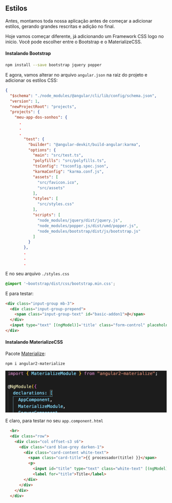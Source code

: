 ## Estilos

Antes, montamos toda nossa aplicação antes de começar a adicionar estilos, gerando grandes rescritas e adição no final.

Hoje vamos começar diferente, já adicionando um Framework CSS logo no início. Você pode escolher entre o Bootstrap e o MaterializeCSS.



#### Instalando Bootstrap

```bash
npm install --save bootstrap jquery popper
```

E agora, vamos alterar no arquivo `angular.json` na raiz do projeto e adicionar os estilos CSS: 

```json
{
  "$schema": "./node_modules/@angular/cli/lib/config/schema.json",
  "version": 1,
  "newProjectRoot": "projects",
  "projects": {
    "meu-app-dos-sonhos": {
      .
      .
      .
        "test": {
          "builder": "@angular-devkit/build-angular:karma",
          "options": {
            "main": "src/test.ts",
            "polyfills": "src/polyfills.ts",
            "tsConfig": "tsconfig.spec.json",
            "karmaConfig": "karma.conf.js",
            "assets": [
              "src/favicon.ico",
              "src/assets"
            ],
            "styles": [
              "src/styles.css"
            ],
            "scripts": [
              "node_modules/jquery/dist/jquery.js",
              "node_modules/popper.js/dist/umd/popper.js",
              "node_modules/bootstrap/dist/js/bootstrap.js"
            ]
          }
        },
        .
        .
        .
```



E no seu arquivo `./styles.css`

```css
@import '~bootstrap/dist/css/bootstrap.min.css';
```

E para testar:

```html
<div class="input-group mb-3">
  <div class="input-group-prepend">
    <span class="input-group-text" id="basic-addon1">@</span>
  </div>
  <input type="text" [(ngModel)]='title' class="form-control" placeholder="Title" aria-label="Title" aria-describedby="basic-addon1">
</div>
```



#### Instalando MaterializeCSS

Pacote [Materialize](https://www.npmjs.com/package/angular2-materialize):

```bash
npm i angular2-materialize
```

![image-20191110231726775](assets/image-20191110231726775.png)

E claro, para testar no seu `app.component.html`

```html
  <br>
  <div class="row">
    <div class="col offset-s3 s6">
      <div class="card blue-grey darken-1">
        <div class="card-content white-text">
          <span class="card-title">{{ processador(title) }}</span>
          <p> 
            <input id="title" type="text" class="white-text" [(ngModel)]='title'>
            <label for="title">Title</label>
        </div>
      </div>
    </div>
  </div>
```



